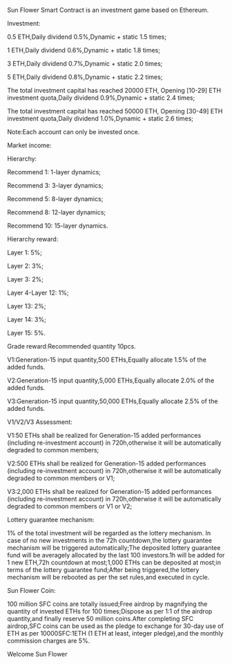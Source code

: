 Sun Flower Smart Contract is an investment game based on Ethereum.

Investment:

0.5 ETH,Daily dividend 0.5%,Dynamic + static 1.5 times;

1 ETH,Daily dividend 0.6%,Dynamic + static 1.8 times;

3 ETH,Daily dividend 0.7%,Dynamic + static  2.0 times;

5 ETH,Daily dividend 0.8%,Dynamic + static  2.2 times;

The total investment capital has reached 20000 ETH,
Opening [10-29] ETH investment quota,Daily dividend 0.9%,Dynamic + static 2.4 times;

The total investment capital has reached 50000 ETH,
Opening [30-49] ETH investment quota,Daily dividend 1.0%,Dynamic + static 2.6 times;

Note:Each account can only be invested once.

Market income:

Hierarchy:

Recommend 1: 1-layer dynamics;

Recommend 3: 3-layer dynamics;

Recommend 5: 8-layer dynamics;

Recommend 8: 12-layer dynamics;

Recommend 10: 15-layer dynamics.

Hierarchy reward:

Layer 1: 5%;

Layer 2: 3%;

Layer 3: 2%;

Layer 4-Layer 12: 1%;

Layer 13: 2%;

Layer 14: 3%;

Layer 15: 5%.

Grade reward:Recommended quantity 10pcs.

V1:Generation-15 input quantity,500 ETHs,Equally allocate 1.5% of the added funds.

V2:Generation-15 input quantity,5,000 ETHs,Equally allocate 2.0% of the added funds.

V3:Generation-15 input quantity,50,000 ETHs,Equally allocate 2.5% of the added funds.

V1/V2/V3 Assessment:

V1:50 ETHs shall be realized for Generation-15 added performances (including re-investment account) in 720h,otherwise it will be automatically degraded to common members;

V2:500 ETHs shall be realized for Generation-15 added performances (including re-investment account) in 720h,otherwise it will be automatically degraded to common members or V1;

V3:2,000 ETHs shall be realized for Generation-15 added performances (including re-investment account) in 720h,otherwise it will be automatically degraded to common members or V1 or V2;

Lottery guarantee mechanism:

1% of the total investment will be regarded as the lottery mechanism. In case of no new investments in the 72h countdown,the lottery guarantee mechanism will be triggered automatically;The deposited lottery guarantee fund will be averagely allocated by the last 100 investors.1h will be added for 1 new ETH,72h countdown at most;1,000 ETHs can be deposited at most;in terms of the lottery guarantee fund;After being triggered,the lottery mechanism will be rebooted as per the set rules,and executed in cycle.

Sun Flower Coin:

100 million SFC coins are totally issued;Free airdrop by magnifying the quantity of invested ETHs for 100 times;Dispose as per 1:1 of the airdrop quantity,and finally reserve 50 million coins.After completing SFC airdrop,SFC coins can be used as the pledge to exchange for 30-day use of ETH as per 10000SFC:1ETH (1 ETH at least, integer pledge),and the monthly commission charges are 5%.

Welcome Sun Flower

